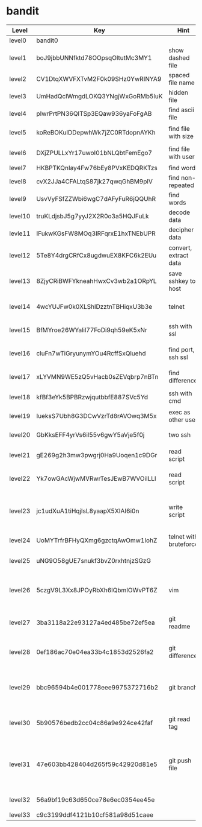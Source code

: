 # bandit
| Level |Key  |Hint|Command|
|--|--|---|----|
| level0 | bandit0 | |``cat readme`` |
| level1 | boJ9jbbUNNfktd78OOpsqOltutMc3MY1 | show dashed file | ``cat ./-`` |
| level2 | CV1DtqXWVFXTvM2F0k09SHz0YwRINYA9 | spaced file name | ``cat 'spaces in this filename'`` |
| level3 | UmHadQclWmgdLOKQ3YNgjWxGoRMb5luK | hidden file | ``cat inhere/.hidden`` |
| level4 | pIwrPrtPN36QITSp3EQaw936yaFoFgAB | find ascii file | ``file ./* \| grep ASCII`` <br>``cat inhere/-file07 ``|
| level5 | koReBOKuIDDepwhWk7jZC0RTdopnAYKh | find file with size | ``ls -l $(find ./ -type f) \| grep '1033'`` <br>``cat inhere/maybehere07/.file2 ``|
| level6 | DXjZPULLxYr17uwoI01bNLQbtFemEgo7 | find file with user | ``find / -print -ls \| grep 'bandit7'``<br> ``cat /var/lib/dpkg/info/bandit7.password`` |
| level7 | HKBPTKQnIay4Fw76bEy8PVxKEDQRKTzs | find word | ``cat data.txt \| grep millionth`` |
| level8 | cvX2JJa4CFALtqS87jk27qwqGhBM9plV | find non-repeated | ``sort data.txt \| uniq -u`` |
| level9 | UsvVyFSfZZWbi6wgC7dAFyFuR6jQQUhR | find words | ``strings data.txt \| grep '='`` |
| level10 | truKLdjsbJ5g7yyJ2X2R0o3a5HQJFuLk | decode data | ``base64 -d data.txt``|
| levle11 | IFukwKGsFW8MOq3IRFqrxE1hxTNEbUPR | decipher data | ``cat data.txt \| tr 'a-zA-Z' 'n-za-mN-ZA-M'``|
| level12 | 5Te8Y4drgCRfCx8ugdwuEX8KFC6k2EUu | convert, extract data | ``xxd -r data.txt hello.bin``<br>``zcat hello.bin \| bzcat \| zcat \| tar xO \| tar xO \| bzcat \| tar xO \| zcat \| file - ``|
| level13 | 8ZjyCRiBWFYkneahHwxCv3wb2a1ORpYL | save sshkey to host | ``cat sshkey.private``<br> ``(login level14: chmod 600 <sshkey> && ssh -i <sshkey> host@machine)`` |
| level14 | 4wcYUJFw0k0XLShlDzztnTBHiqxU3b3e | telnet | ``telnet localhost 30000 (input l14 key)``<br>``(l14 key: cat /etc/bandit_pass/bandit14) ``|
| level15 | BfMYroe26WYalil77FoDi9qh59eK5xNr | ssh with ssl | ``openssl s_client -connect localhost:30001 (paste current level key) ``|
| level16 | cluFn7wTiGryunymYOu4RcffSxQluehd | find port, ssh ssl | ``nmap -p31000-32000 localhost``<br>`` openssl s_client -connect localhost:<port> (paste l16 key)``<br>`` ssh l17 ``|
| level17 | xLYVMN9WE5zQ5vHacb0sZEVqbrp7nBTn | find difference | ``diff passwords.new passwords.old (l17 key: cat /etc/bandit_pass/bandit17) ``|
| level18 | kfBf3eYk5BPBRzwjqutbbfE887SVc5Yd | ssh with cmd | ``ssh -p 2220 bandit18@bandit.labs.overthewire.org cat readme ``|
| level19 | IueksS7Ubh8G3DCwVzrTd8rAVOwq3M5x | exec as other user |``./bandit20-do cat /etc/bandit_pass/bandit20 ``|
| level20 | GbKksEFF4yrVs6il55v6gwY5aVje5f0j | two ssh | ``nc -lp 1213 (paste l20 key)``<br>`` (in other terminal) ./suconnect 1213`` |
| level21 | gE269g2h3mw3pwgrj0Ha9Uoqen1c9DGr | read script | ``cat /etc/cron.d/cronjob_bandit22``<br>``cat /usr/bin/cronjob_bandit22.sh``<br>``cat /tmp/<tmp_new_dir> ``|
| level22 | Yk7owGAcWjwMVRwrTesJEwB7WVOiILLI | read script | ``same as above``<br>``(echo I am user bandit23 \| md5sum \| cut -d ' ' -f 1)``<br>``cat /tmp/<tmp_new_dir> ``|
| level23 | jc1udXuA1tiHqjIsL8yaapX5XIAI6i0n | write script| ``mkdir /tmp/<name>``<br>``chmod 777 /tmp/<name>, cat -e "#!/bin/bash \ncat /etc/bandit_pass/bandit24 > /tmp/<name>/pass" > job24.sh``<br>``cp job24.sh /var/spool/bandit24/ ``|
| level24 | UoMYTrfrBFHyQXmg6gzctqAwOmw1IohZ | telnet with bruteforce | ``seq -f "UoMYTrfrBFHyQXmg6gzctqAwOmw1IohZ %04g" 0000 9999 \| nc localhost 30002 ``|
| level25 | uNG9O58gUE7snukf3bvZ0rxhtnjzSGzG |  | ``ls``<br>``(sshkey for l26) (decrease the size of terminal before login to l26) ``|
| level26 | 5czgV9L3Xx8JPOyRbXh6lQbmIOWvPT6Z | vim | ``press v``<br>``type :set shell=/bin/bash``<br>``:shell``<br>``cat /etc/bandit_pass/bandit26``<br>``./bandit27-do cat /etc/bandit_pass/bandit27 ``|
| level27 | 3ba3118a22e93127a4ed485be72ef5ea | git readme | ``cd /tmp/``<br>``git clone ssh://bandit27-git@localhost/home/bandit27-git/repo``<br>``cat repo/README`` |
| level28 | 0ef186ac70e04ea33b4c1853d2526fa2 | git difference | ``cd /tmp/``<br>``git clone ssh://bandit28-git@localhost/home/bandit28-git/repo``<br>``git log``<br>``git log -p`` |
| level29 | bbc96594b4e001778eee9975372716b2 | git branch | ``cd /tmp/``<br>``git clone ssh://bandit29-git@localhost/home/bandit29-git/repo``<br>``git branch -a``<br>``git checkout dev``<br>``cat README`` |
| level30 | 5b90576bedb2cc04c86a9e924ce42faf | git read tag | ``cd /tmp/``<br>`` git clone ssh://bandit30-git@localhost/home/bandit30-git/repo``<br>``git tag``<br>``git show <tah_name>`` |
| level31 | 47e603bb428404d265f59c42920d81e5 | git push file | ``cd /tmp/``<br>``git clone ssh://bandit31-git@localhost/home/bandit31-git/repo``<br>``echo 'May I come in?' >key.txt``<br>``git add key.txt``<br>``rm .gitignore``<br> ``git commit -m 'key31'``<br>`` git push`` |
| level32 | 56a9bf19c63d650ce78e6ec0354ee45e | | ``$0``<br>``/bin/bash``<br>``cat /etc/bandit_pass/bandit33 ``|
| level33 | c9c3199ddf4121b10cf581a98d51caee | | ``--FINISH ``|
